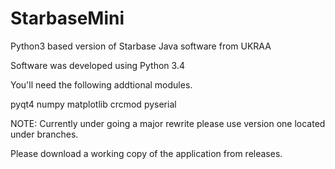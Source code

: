 # StarbaseMini
Python3 based version of Starbase Java software from UKRAA

Software was developed using Python 3.4

You'll need the following addtional modules.
 
pyqt4
numpy
matplotlib
crcmod
pyserial 


NOTE:  Currently under going a major rewrite please use version one located under branches.

Please download a working copy of the application from releases.